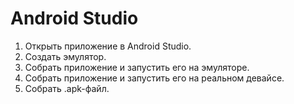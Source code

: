 # Android Studio

1. Открыть приложение в Android Studio.
2. Создать эмулятор.
3. Собрать приложение и запустить его на эмуляторе.
4. Собрать приложение и запустить его на реальном девайсе.
5. Собрать .apk-файл.